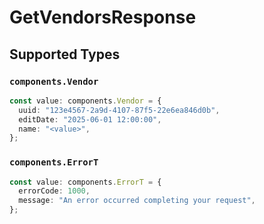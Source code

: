 # GetVendorsResponse


## Supported Types

### `components.Vendor`

```typescript
const value: components.Vendor = {
  uuid: "123e4567-2a9d-4107-87f5-22e6ea846d0b",
  editDate: "2025-06-01 12:00:00",
  name: "<value>",
};
```

### `components.ErrorT`

```typescript
const value: components.ErrorT = {
  errorCode: 1000,
  message: "An error occurred completing your request",
};
```

